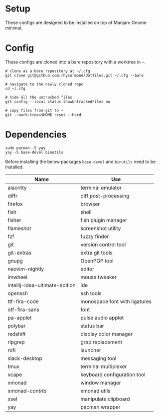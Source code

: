 # Setup

These configs are designed to be installed on top of Manjaro Gnome minimal.

# Config

These configs are cloned into a bare repository with a worktree in `~`.

```fish
# clone as a bare repository at ~/.cfg
git clone git@github.com:rhysormond/dotfiles.git ~/.cfg --bare

# navigate to the newly cloned repo
cd ~/.cfg

# hide all the untracked files
git config --local status.showUntrackedFiles no

# copy files from git to ~
git --work-tree=$HOME reset --hard
```

# Dependencies

```fish
sudo pacman -S yay
yay -S base-devel binutils
```
Before installing the below packages `base-devel` and `binutils` need to be installed.

| Name                           | Use                            |
| ------------------------------ | ------------------------------ |
| alacritty                      | terminal emulator              |
| diffr                          | diff post-processing           |
| firefox                        | browser                        |
| fish                           | shell                          |
| fisher                         | fish plugin manager            |
| flameshot                      | screenshot utility             |
| fzf                            | fuzzy finder                   |
| git                            | version control tool           |
| git-extras                     | extra git tools                |
| gnupg                          | OpenPGP tool                   |
| neovim-nightly                 | editor                         |
| imwheel                        | mouse tweaker                  |
| intellij-idea-ultimate-edition | ide                            |
| openssh                        | ssh tools                      |
| ttf-fira-code                  | monospace font with ligatures  |
| otf-fira-sans                  | font                           |
| pa-applet                      | pulse audio applet             |
| polybar                        | status bar                     |
| redshift                       | display color manager          |
| ripgrep                        | grep replacement               |
| rofi                           | launcher                       |
| slack-desktop                  | messaging tool                 |
| tmux                           | terminal multiplexer           |
| xcape                          | keyboard configuration tool    |
| xmonad                         | window manager                 |
| xmonad-contrib                 | xmonad utils                   |
| xsel                           | manipulate clipboard           |
| yay                            | pacman wrapper                 |

